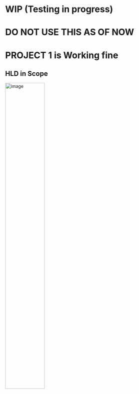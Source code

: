 # WIP (Testing in progress)

# DO NOT USE THIS AS OF NOW

# PROJECT 1 is Working fine

## HLD in Scope

<img src="[https://user-images.githubusercontent.com/7689697/229443858-1a054e82-8c2a-4a52-8e71-2cb8bf435244.png](https://user-images.githubusercontent.com/7689697/229490909-e5d31cae-7684-45df-b8b7-53a984a5526c.png)" alt="image" width="50%" height="50%">
